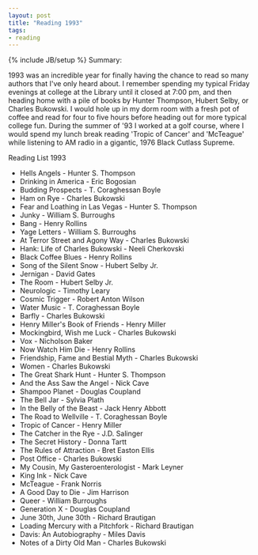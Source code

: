 ```yaml
---
layout: post
title: "Reading 1993"
tags: 
- reading
---
```

{% include JB/setup %}
Summary:

1993 was an incredible year for finally having the chance to read so many authors that I've only heard about. I remember spending my typical Friday evenings at college at the Library until it closed at 7:00 pm, and then heading home with a pile of books by Hunter Thompson, Hubert Selby, or Charles Bukowski. I would hole up in my dorm room with a fresh pot of coffee and read for four to five hours before heading out for more typical college fun. During the summer of '93 I worked at a golf course, where I would spend my lunch break reading 'Tropic of Cancer' and 'McTeague' while listening to AM radio in a gigantic, 1976 Black Cutlass Supreme.



Reading List 1993

* Hells Angels - Hunter S. Thompson
* Drinking in America - Eric Bogosian
* Budding Prospects - T. Coraghessan Boyle
* Ham on Rye - Charles Bukowski
* Fear and Loathing in Las Vegas - Hunter S. Thompson
* Junky - William S. Burroughs
* Bang - Henry Rollins
* Yage Letters - William S. Burroughs
* At Terror Street and Agony Way - Charles Bukowski
* Hank: Life of Charles Bukowski - Neeli Cherkovski
* Black Coffee Blues - Henry Rollins
* Song of the Silent Snow - Hubert Selby Jr.
* Jernigan - David Gates
* The Room - Hubert Selby Jr.
* Neurologic - Timothy Leary
* Cosmic Trigger - Robert Anton Wilson
* Water Music - T. Coraghessan Boyle
* Barfly - Charles Bukowski
* Henry Miller's Book of Friends - Henry Miller
* Mockingbird, Wish me Luck - Charles Bukowski
* Vox - Nicholson Baker
* Now Watch Him Die - Henry Rollins
* Friendship, Fame and Bestial Myth - Charles Bukowski
* Women - Charles Bukowski
* The Great Shark Hunt - Hunter S. Thompson
* And the Ass Saw the Angel - Nick Cave
* Shampoo Planet - Douglas Coupland
* The Bell Jar - Sylvia Plath
* In the Belly of the Beast - Jack Henry Abbott
* The Road to Wellville - T. Coraghessan Boyle
* Tropic of Cancer - Henry Miller
* The Catcher in the Rye - J.D. Salinger
* The Secret History - Donna Tartt
* The Rules of Attraction - Bret Easton Ellis
* Post Office - Charles Bukowski
* My Cousin, My Gasteroenterologist - Mark Leyner
* King Ink - Nick Cave
* McTeague - Frank Norris
* A Good Day to Die - Jim Harrison
* Queer - William Burroughs
* Generation X - Douglas Coupland
* June 30th, June 30th - Richard Brautigan
* Loading Mercury with a Pitchfork - Richard Brautigan
* Davis: An Autobiography - Miles Davis
* Notes of a Dirty Old Man - Charles Bukowski

